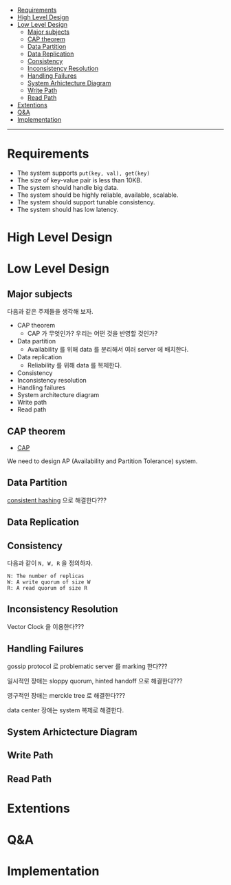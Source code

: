 - [Requirements](#requirements)
- [High Level Design](#high-level-design)
- [Low Level Design](#low-level-design)
  - [Major subjects](#major-subjects)
  - [CAP theorem](#cap-theorem)
  - [Data Partition](#data-partition)
  - [Data Replication](#data-replication)
  - [Consistency](#consistency)
  - [Inconsistency Resolution](#inconsistency-resolution)
  - [Handling Failures](#handling-failures)
  - [System Arhictecture Diagram](#system-arhictecture-diagram)
  - [Write Path](#write-path)
  - [Read Path](#read-path)
- [Extentions](#extentions)
- [Q&A](#qa)
- [Implementation](#implementation)

-----

# Requirements

* The system supports `put(key, val), get(key)`
* The size of key-value pair is less than 10KB.
* The system should handle big data.
* The system should be highly reliable, available, scalable.
* The system should support tunable consistency.
* The system should has low latency.

# High Level Design

# Low Level Design

## Major subjects

다음과 같은 주제들을 생각해 보자.

* CAP theorem
  * CAP 가 무엇인가? 우리는 어떤 것을 반영할 것인가?
* Data partition
  * Availability 를 위해 data 를 분리해서 여러 server 에 배치한다.
* Data replication
  * Reliability 를 위해 data 를 복제한다.
* Consistency
* Inconsistency resolution
* Handling failures
* System architecture diagram
* Write path
* Read path

## CAP theorem

* [CAP](/systemdesign/README.md#cap-consistency-availability-partition-tolerance)

We need to design AP (Availability and Partition Tolerance) system.

## Data Partition

[consistent hashing](/consistenthasing/README.md) 으로 해결한다???

## Data Replication

## Consistency

다음과 같이 `N, W, R` 을 정의하자.

```
N: The number of replicas
W: A write quorum of size W
R: A read quorum of size R
```

## Inconsistency Resolution

Vector Clock 을 이용한다???

## Handling Failures

gossip protocol 로 problematic server 를 marking 한다???

일시적인 장애는 sloppy quorum, hinted handoff 으로 해결한다???

영구적인 장애는 merckle tree 로 해결한다???

data center 장애는 system 복제로 해결한다.

## System Arhictecture Diagram

## Write Path

## Read Path

# Extentions

# Q&A

# Implementation
